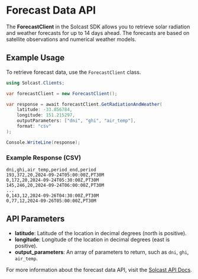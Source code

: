 # Forecast Data API

The **ForecastClient** in the Solcast SDK allows you to retrieve solar radiation and weather forecasts for up to 14 days ahead. The forecasts are based on satellite observations and numerical weather models.

## Example Usage

To retrieve forecast data, use the `ForecastClient` class.

```csharp
using Solcast.Clients;

var forecastClient = new ForecastClient();

var response = await forecastClient.GetRadiationAndWeather(
    latitude: -33.856784,
    longitude: 151.215297,
    outputParameters: ["dni", "ghi", "air_temp"],
    format: "csv"
);

Console.WriteLine(response);
```

### Example Response (CSV)
```
dni,ghi,air_temp,period_end,period
193,372,20,2024-09-24T05:00:00Z,PT30M
0,172,20,2024-09-24T05:30:00Z,PT30M
145,246,20,2024-09-24T06:00:00Z,PT30M
...
0,143,12,2024-09-26T04:30:00Z,PT30M
0,77,12,2024-09-26T05:00:00Z,PT30M
```

## API Parameters
- **latitude**: Latitude of the location in decimal degrees (north is positive).
- **longitude**: Longitude of the location in decimal degrees (east is positive).
- **output_parameters**: An array of parameters to return, such as `dni`, `ghi`, `air_temp`.

For more information about the forecast data API, visit the [Solcast API Docs](https://docs.solcast.com.au/#80627973-4183-4ebc-8a3d-1b2324fd1ed1).

